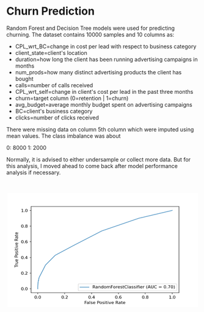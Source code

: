 # Churn Prediction 

Random Forest and Decision Tree models were used for predicting churning. The dataset contains 10000 samples and 10 columns as:

- CPL_wrt_BC=change in cost per lead with respect to business category
- client_state=client's location
- duration=how long the client has been running advertising campaigns in months
- num_prods=how many distinct advertising products the client has bought
- calls=number of calls received
- CPL_wrt_self=change in client's cost per lead in the past three months
- churn=target column (0=retention | 1=churn)
- avg_budget=average monthly budget spent on advertising campaigns
- BC=client's business category
- clicks=number of clicks received

There were missing data on column  5th column which were imputed using mean values. The class imbalance was about 

0: 8000
1: 2000

Normally, it is advised to either undersample or collect more data. But for this analysis, I moved ahead to come back after model performance analysis if necessary.


<br>
<p align="center">
<img src = "RF.png" "RF.png" width = "500" height = "300">
 </p>
<br>

